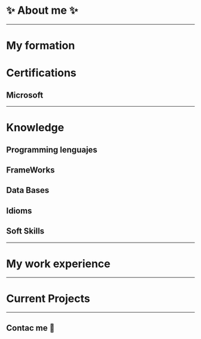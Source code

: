 # ✨ About me ✨
<!-- Add my pronouns -->

------

# My formation

# Certifications

## Microsoft

-----

# Knowledge

## Programming lenguajes
<!-- Add Markdown -->

## FrameWorks

## Data Bases

## Idioms

## Soft Skills

-----

# My work experience


----

# Current Projects


----

## Contac me 💬
<!-- Linkedin y correo -->

<!--
**CristinaSilvan/CristinaSilvan** is a ✨ _special_ ✨ repository because its `README.md` (this file) appears on your GitHub profile.

Here are some ideas to get you started:

- 🔭 I’m currently working on ...
- 🌱 I’m currently learning ...
- 👯 I’m looking to collaborate on ...
- 🤔 I’m looking for help with ...
- 💬 Ask me about ...
- 📫 How to reach me: ...
- 😄 Pronouns: ...
- ⚡ Fun fact: ...
-->
